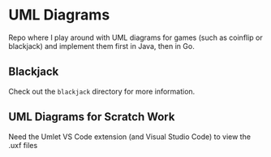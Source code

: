 # UML Diagrams
Repo where I play around with UML diagrams for games (such as coinflip or blackjack) and implement them first in Java, then in Go.

## Blackjack
Check out the `blackjack` directory for more information.

## UML Diagrams for Scratch Work
Need the Umlet VS Code extension (and Visual Studio Code) to view the .uxf files